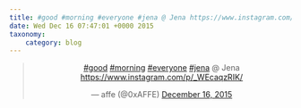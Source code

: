 ```yaml
---
title: #good #morning #everyone #jena @ Jena https://www.instagram.com/p/_WEcaqzRIK/
date: Wed Dec 16 07:47:01 +0000 2015
taxonomy:
    category: blog
---
```

<blockquote class="twitter-tweet" align="center" width="350"><p lang="in" dir="ltr"><a href="https://twitter.com/hashtag/good?src=hash">#good</a> <a href="https://twitter.com/hashtag/morning?src=hash">#morning</a> <a href="https://twitter.com/hashtag/everyone?src=hash">#everyone</a> <a href="https://twitter.com/hashtag/jena?src=hash">#jena</a> @ Jena <a href="https://www.instagram.com/p/_WEcaqzRIK/">https://www.instagram.com/p/_WEcaqzRIK/</a></p>&mdash; affe (@0xAFFE) <a href="https://twitter.com/0xAFFE/status/677032164878254081">December 16, 2015</a></blockquote>
